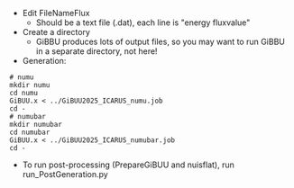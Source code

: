 - Edit FileNameFlux
    - Should be a text file (.dat), each line is "energy fluxvalue"
- Create a directory
    - GiBBU produces lots of output files, so you may want to run GiBBU in a separate directory, not here!
- Generation:
```
# numu
mkdir numu
cd numu
GiBUU.x < ../GiBUU2025_ICARUS_numu.job
cd -
# numubar
mkdir numubar
cd numubar
GiBUU.x < ../GiBUU2025_ICARUS_numubar.job
cd -
```
- To run post-processing (PrepareGiBUU and nuisflat), run run_PostGeneration.py
